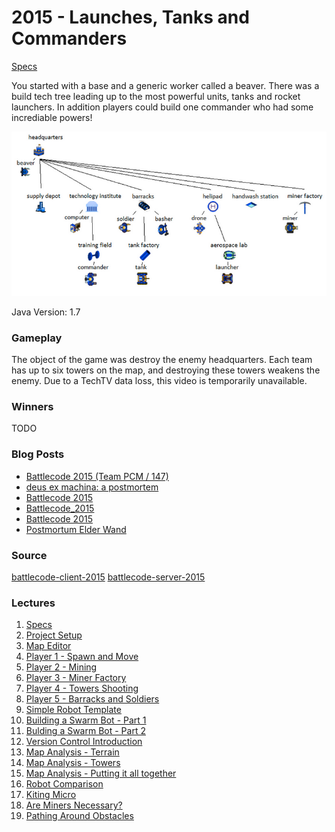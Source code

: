 # 2015 - Launches, Tanks and Commanders

[Specs](https://github.com/bovard/battlecode-server-2015/blob/master/specs.md)

You started with a base and a generic worker called a beaver. There was a build tech tree leading up to the most powerful units, tanks and rocket launchers. In addition players could build one commander who had some incrediable powers!

![tech_tree](./TREE.PNG)

Java Version: 1.7

### Gameplay
The object of the game was destroy the enemy headquarters. Each team has up to six towers on the map, and destroying these towers weakens the enemy. Due to a TechTV data loss, this video is temporarily unavailable.

### Winners
TODO

### Blog Posts

* [Battlecode 2015 (Team PCM / 147)](http://creativeascent.blogspot.com/2015/03/battlecode-2015-team-pcm-147.html)
* [deus ex machina: a postmortem](https://github.com/mackenzie-o/battlecode2015/blob/master/README.md)
* [Battlecode 2015](https://github.com/MattJohnerson/BattleCode2015/blob/master/Blogpost.pdf)
* [Battlecode_2015](http://battlecode2015millerm94.blogspot.com/2015/03/battlecode2015.html)
* [Battlecode 2015](http://battlecode2015.blogspot.com/2015/04/battlecode-2015.html)
* [Postmortum Elder Wand](http://2015team152.blogspot.com/2015/04/1-introduction-having-played-our-fair.html)


### Source
[battlecode-client-2015](https://github.com/bovard/battlecode-client-2015)
[battlecode-server-2015](https://github.com/bovard/battlecode-server-2015)


### Lectures

1. [Specs](https://www.youtube.com/watch?v=PUifzoDqN-0)
2. [Project Setup](https://www.youtube.com/watch?v=bm0H4Lqg5T4)
3. [Map Editor](https://www.youtube.com/watch?v=ITlp4-i7YGA)
4. [Player 1 - Spawn and Move](https://www.youtube.com/watch?v=Ea9ntOcrGlQ)
5. [Player 2 - Mining](https://www.youtube.com/watch?v=lkzzN3s1u7s)
6. [Player 3 - Miner Factory](https://www.youtube.com/watch?v=2YbzMFILzY8)
7. [Player 4 - Towers Shooting](https://www.youtube.com/watch?v=uIue0jXpdZQ)
8. [Player 5 - Barracks and Soldiers](https://www.youtube.com/watch?v=T4lxIij0UtE)
9. [Simple Robot Template](https://www.youtube.com/watch?v=he7NT3_iuBo)
10. [Building a Swarm Bot - Part 1](https://www.youtube.com/watch?v=paf6c-H35tc)
11. [Bulding a Swarm Bot - Part 2](https://www.youtube.com/watch?v=xXvH3Vc0LvU)
12. [Version Control Introduction](https://www.youtube.com/watch?v=ozRSVWfnWI8)
13. [Map Analysis - Terrain](https://www.youtube.com/watch?v=3jQY_-kEZEE)
14. [Map Analysis - Towers](https://www.youtube.com/watch?v=Pb20buJaoWc)
15. [Map Analysis - Putting it all together](https://www.youtube.com/watch?v=4kCKkzyE6hg)
16. [Robot Comparison](https://www.youtube.com/watch?v=yUWAiKSN3VY)
17. [Kiting Micro](https://www.youtube.com/watch?v=9kaYgaqkRkg)
18. [Are Miners Necessary?](https://www.youtube.com/watch?v=63zMQnhi7UM)
19. [Pathing Around Obstacles](https://www.youtube.com/watch?v=pqjWjVPRGeI)
